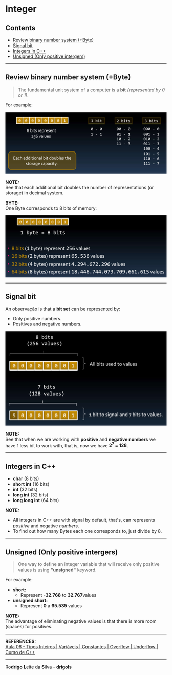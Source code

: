 # Integer

## Contents

 - [Review binary number system (+Byte)](#review-binary-system)
 - [Signal bit](#signal-bit)
 - [Integers in C++](#intergers-in-cpp)
 - [Unsigned (Only positive intergers)](#unsigned)

---

<div id="review-binary-system"></div>

## Review binary number system (+Byte)

> The fundamental unit system of a computer is a **bit** *(represented by 0 or 1)*.

For example:

![img](images/bits-01.png)  

**NOTE:**  
See that each additional bit doubles the number of representations (or storage) in decimal system.

**BYTE:**  
One Byte corresponds to 8 bits of memory:

![img](images/bits-02.png)  

---

<div id="signal-bit"></div>

## Signal bit

An observação is that a **bit set** can be represented by:

 - Only positive numbers.
 - Positives and negative numbers.

![img](images/bits-03.png)

**NOTE:**  
See that when we are working with **positive** and **negative numbers** we have 1 less bit to work with, that is, now we have **2<sup>7</sup> = 128**.

---

<div id="intergers-in-cpp"></div>

## Integers in C++

 - **char** (8 bits)
 - **short int** (16 bits)​
 - **int** (32 bits)
 - **long int** (32 bits)
 - **long long int** (64 bits)

**NOTE:**  ​
 - All integers in C++ are with signal by default, that's, can represents *positive* and negative *numbers*.
 - To find out how many Bytes each one corresponds to, just divide by 8.

---

<div id="unsigned"></div>

## Unsigned (Only positive intergers)

> One way to define an integer variable that will receive only positive values is using **"unsigned"** keyword.

For example:

 - **short:**
   - Represent **-32.768** to **32.767**​ values
 - **unsigned short:**
   - Represent **0** a **65.535** values

**NOTE:**  
The advantage of eliminating negative values is that there is more room (spaces) for positives.

---

**REFERENCES:**  
[Aula 06 - Tipos Inteiros | Variáveis | Constantes | Overflow | Underflow | Curso de C++](https://www.youtube.com/watch?v=N2xfTZuLrFI&list=PLX6Nyaq0ebfgWfHqVHVAEPCDG54RLArJh&index=8&t=1604s)  

---

Ro**drigo** **L**eite da **S**ilva - **drigols**

